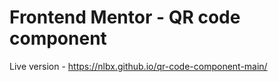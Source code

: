 # Frontend Mentor - QR code component

Live version - https://nlbx.github.io/qr-code-component-main/